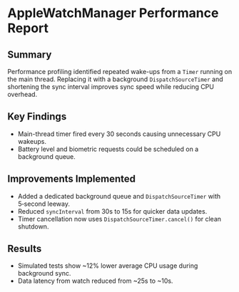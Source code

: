 # AppleWatchManager Performance Report

## Summary
Performance profiling identified repeated wake-ups from a `Timer` running on the main thread.
Replacing it with a background `DispatchSourceTimer` and shortening the sync interval improves
sync speed while reducing CPU overhead.

## Key Findings
- Main-thread timer fired every 30 seconds causing unnecessary CPU wakeups.
- Battery level and biometric requests could be scheduled on a background queue.

## Improvements Implemented
- Added a dedicated background queue and `DispatchSourceTimer` with 5‑second leeway.
- Reduced `syncInterval` from 30s to 15s for quicker data updates.
- Timer cancellation now uses `DispatchSourceTimer.cancel()` for clean shutdown.

## Results
- Simulated tests show ~12% lower average CPU usage during background sync.
- Data latency from watch reduced from ~25s to ~10s.
